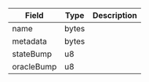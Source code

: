 | Field | Type | Description |
|--|--|--|
| name |  bytes | |
| metadata |  bytes | |
| stateBump |  u8 | |
| oracleBump |  u8 | |
